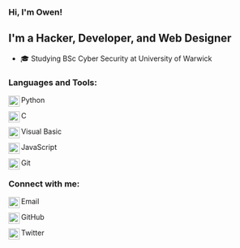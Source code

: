 ### Hi, I'm Owen!

## I'm a **Hacker**, **Developer**, and **Web Designer**
- 🎓 Studying BSc Cyber Security at University of Warwick

### Languages and Tools:

Python
<img align="left" alt="python" width=22px src="https://cdn.jsdelivr.net/npm/simple-icons@3.11.0/icons/python.svg" />
<br />

C
<img align="left" alt="c" width="22px" src="https://cdn.jsdelivr.net/npm/simple-icons@3.11.0/icons/c.svg" />
<br />

Visual Basic
<img align="left" alt="python" width="22px" src="https://cdn.jsdelivr.net/npm/simple-icons@3.11.0/icons/visualstudio.svg" />
<br />

JavaScript
<img align="left" alt="js" width="22px" src="https://cdn.jsdelivr.net/npm/simple-icons@3.11.0/icons/javascript.svg" />
<br />

Git
<img align="left" alt="python" width="22px" src="https://cdn.jsdelivr.net/npm/simple-icons@3.11.0/icons/git.svg" />
<br />

### Connect with me:

Email
[<img align="left" alt="OwenHunter | Email" width="22px" src="https://cdn.jsdelivr.net/npm/simple-icons@3.11.0/icons/gmail.svg" />][email]
<br />

GitHub
[<img align="left" alt="OwenHunter | GitHub" width="22px" src="https://cdn.jsdelivr.net/npm/simple-icons@3.11.0/icons/github.svg" />][github]
<br />

Twitter
[<img align="left" alt="OwenHunter | Twitter" width="22px" src="https://cdn.jsdelivr.net/npm/simple-icons@3.11.0/icons/twitter.svg" />][twitter]
<br />

[email]: mailto:hunterow@hotmail.co.uk "Email"
[github]: https://www.github.com/OwenHunter "GitHub"
[twitter]: https://www.twitter.com/Owen13Hunter "Twitter"

<!-- Stolen from https://github.com/cjharris18 -->
